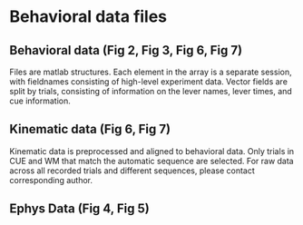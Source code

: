 # Behavioral data files

## Behavioral data (Fig 2, Fig 3, Fig 6, Fig 7)

Files are matlab structures. Each element in the array is a separate session, with fieldnames consisting of high-level experiment data. Vector fields are split by trials, consisting of information on the lever names, lever times, and cue information.


## Kinematic data (Fig 6, Fig 7)

Kinematic data is preprocessed and aligned to behavioral data. Only trials in CUE and WM that match the automatic sequence are selected. For raw data across all recorded trials and different sequences, please contact corresponding author.


## Ephys Data (Fig 4, Fig 5)
